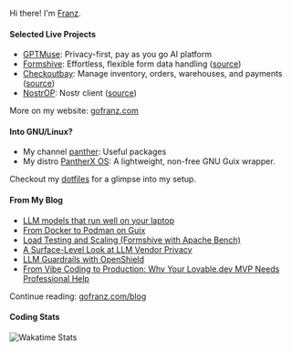 Hi there! I'm [Franz](https://gofranz.com/resume/).

#### Selected Live Projects

- [GPTMuse](https://gpt-muse.com/): Privacy-first, pay as you go AI platform
- [Formshive](https://formshive.com/): Effortless, flexible form data handling ([source](https://github.com/franzos/formshive-ts))
- [Checkoutbay](https://checkoutbay.com/): Manage inventory, orders, warehouses, and payments ([source](https://github.com/franzos/checkoutbay-ts))
- [NostrOP](https://d2okqj4v2u9fts.cloudfront.net/): Nostr client ([source](https://github.com/franzos/nostr-ts))

More on my website: [gofranz.com](https://gofranz.com/)

#### Into GNU/Linux?

- My channel [panther](https://github.com/PantherXOS/panther): Useful packages
- My distro [PantherX OS](https://www.pantherx.org/): A lightweight, non-free GNU Guix wrapper.

Checkout my [dotfiles](https://github.com/franzos/dotfiles) for a glimpse into my setup.

#### From My Blog

- [LLM models that run well on your laptop](https://gofranz.com/blog/llm-models-that-run-well-on-your-laptop/)
- [From Docker to Podman on Guix](https://gofranz.com/blog/from-docker-to-podman-on-guix/)
- [Load Testing and Scaling (Formshive with Apache Bench)](https://gofranz.com/blog/testing-and-scaling-formshive-with-apache-bench/)
- [A Surface-Level Look at LLM Vendor Privacy](https://gofranz.com/blog/a-surface-level-look-at-llm-vendor-privacy/)
- [LLM Guardrails with OpenShield](https://gofranz.com/blog/llm-guardrails-with-openshield/)
- [From Vibe Coding to Production: Why Your Lovable.dev MVP Needs Professional Help](https://gofranz.com/blog/lovable-dev-apps-need-professional-help-copy/)

Continue reading: [gofranz.com/blog](https://gofranz.com/blog/)

#### Coding Stats

![Wakatime Stats](https://wakatime.com/share/@franz/8eb86a7d-24c2-4d5f-b29d-3412a1194f3a.png)